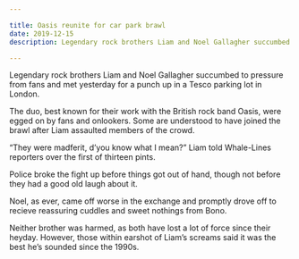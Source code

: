 ```yaml
---

title: Oasis reunite for car park brawl
date: 2019-12-15
description: Legendary rock brothers Liam and Noel Gallagher succumbed to pressure from fans and met yesterday for a punch up in a Tesco parking lot in London.

---
```


Legendary rock brothers Liam and Noel Gallagher succumbed to pressure from fans and met yesterday for a punch up in a Tesco parking lot in London.

The duo, best known for their work with the British rock band Oasis, were egged on by fans and onlookers. Some are understood to have joined the brawl after Liam assaulted members of the crowd.

“They were madferit, d’you know what I mean?” Liam told Whale-Lines reporters over the first of thirteen pints.

Police broke the fight up before things got out of hand, though not before they had a good old laugh about it.

Noel, as ever, came off worse in the exchange and promptly drove off to recieve reassuring cuddles and sweet nothings from Bono.

Neither brother was harmed, as both have lost a lot of force since their heyday. However, those within earshot of Liam’s screams said it was the best he’s sounded since the 1990s.
